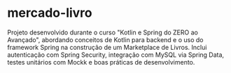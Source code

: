 # mercado-livro
Projeto desenvolvido durante o curso "Kotlin e Spring do ZERO ao Avançado", abordando conceitos de Kotlin para backend e o uso do framework Spring na construção de um Marketplace de Livros. Inclui autenticação com Spring Security, integração com MySQL via Spring Data, testes unitários com Mockk e boas práticas de desenvolvimento.

